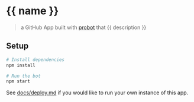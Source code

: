 # {{ name }}

> a GitHub App built with [probot](https://github.com/probot/probot) that {{ description }}

## Setup

```sh
# Install dependencies
npm install

# Run the bot
npm start
```

See [docs/deploy.md](docs/deploy.md) if you would like to run your own instance of this app.
